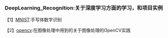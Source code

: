 ### DeepLearning_Recognition:关于深度学习方面的学习，和项目实例
【1】[MNIST](https://github.com/King-Key/DeepLearning_Recognition/tree/master/MNIST):手写体数字识别

【2】[opencv](https://github.com/King-Key/DeepLearning_Recognition/tree/master/opencv):在图像处理中用到的关于图像处理的OpenCV实践
